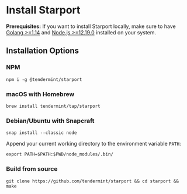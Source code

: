 # Install Starport 

**Prerequisites:** If you want to install Starport locally, make sure to have [Golang >=1.14](https://golang.org/) and [Node.js >=12.19.0](https://nodejs.org/) installed on your system.

## Installation Options

### NPM

```
npm i -g @tendermint/starport
```

### macOS with Homebrew

```
brew install tendermint/tap/starport
```

### Debian/Ubuntu with Snapcraft

```
snap install --classic node
```

Append your current working directory to the environment variable `PATH`:

```
export PATH=$PATH:$PWD/node_modules/.bin/
```

### Build from source

```
git clone https://github.com/tendermint/starport && cd starport && make
```

